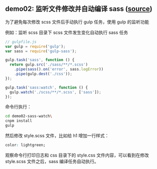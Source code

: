 ## demo02: 监听文件修改并自动编译 sass ([source](https://github.com/wencaistorm/gulp-demos/tree/master/demo02-sass-watch))

为了避免每次修改 scss 文件后手动执行 gulp 任务，使用 gulp 的监听功能

例如：监听 scss 目录下 scss 文件发生变化自动执行 sass 任务
```js
// gulpfile.js
var gulp = require('gulp');
var sass = require('gulp-sass');

gulp.task('sass', function () {
  return gulp.src('./sass/**/*.scss')
    .pipe(sass().on('error', sass.logError))
    .pipe(gulp.dest('./css'));
});

gulp.task('sass:watch', function () {
  gulp.watch('./scss/**/*.scss', ['sass']);
});
```

命令行执行：
```bash
cd demo02-sass-watch\
cnpm install
gulp
```

然后修改 style.scss 文件，比如给 h1 增加一行样式：
```css
color: lightgreen;
```

观察命令行打印日志和 css 目录下的 style.css 文件内容，可以看到在修改 style.scss 文件之后，sass 编译任务自动执行。
